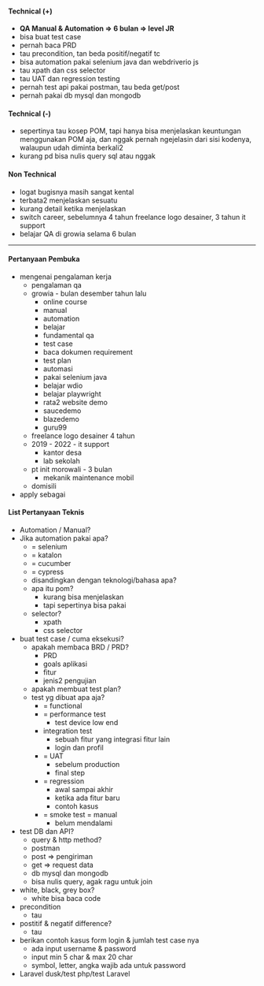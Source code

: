#### Technical (+) 

- **QA Manual & Automation => 6 bulan => level JR**
- bisa buat test case
- pernah baca PRD
- tau precondition, tan beda positif/negatif tc
- bisa automation pakai selenium java dan webdriverio js
- tau xpath dan css selector
- tau UAT dan regression testing
- pernah test api pakai postman, tau beda get/post
- pernah pakai db mysql dan mongodb

#### Technical (-)  

- sepertinya tau kosep POM, tapi hanya bisa menjelaskan keuntungan menggunakan POM aja, dan nggak pernah ngejelasin dari sisi kodenya, walaupun udah diminta berkali2 
- kurang pd bisa nulis query sql atau nggak

#### Non Technical  

- logat bugisnya masih sangat kental
- terbata2 menjelaskan sesuatu
- kurang detail ketika menjelaskan
- switch career, sebelumnya 4 tahun freelance logo desainer, 3 tahun it support
- belajar QA di growia selama 6 bulan

---

#### Pertanyaan Pembuka

- mengenai pengalaman kerja  
	- pengalaman qa
	- growia - bulan desember tahun lalu
		- online course
		- manual
		- automation
		- belajar
		- fundamental qa
		- test case
		- baca dokumen requirement
		- test plan
		- automasi
		- pakai selenium java
		- belajar wdio
		- belajar playwright
		- rata2 website demo
		- saucedemo
		- blazedemo
		- guru99
	- freelance logo desainer 4 tahun
	- 2019 - 2022 - it support
		- kantor desa
		- lab sekolah
	- pt init morowali - 3 bulan
		- mekanik maintenance mobil
	- domisili
- apply sebagai


#### List Pertanyaan Teknis

- Automation / Manual?  
- Jika automation pakai apa?
	- = selenium
	- = katalon
	- = cucumber
	- = cypress
	- disandingkan dengan teknologi/bahasa apa?
	- apa itu pom?
		- kurang bisa menjelaskan
		- tapi sepertinya bisa pakai
	- selector?
		- xpath
		- css selector
- buat test case / cuma eksekusi?
	- apakah membaca BRD / PRD?
		- PRD
		- goals aplikasi
		- fitur
		- jenis2 pengujian
	- apakah membuat test plan?
	- test yg dibuat apa aja?
		- = functional
		- = performance test
			- test device low end
		- integration test
			- sebuah fitur yang integrasi fitur lain
			- login dan profil
		- = UAT
			- sebelum production
			- final step
		- = regression
			- awal sampai akhir
			- ketika ada fitur baru
			- contoh kasus
		- = smoke test = manual
			- belum mendalami
- test DB dan API?
	- query & http method?
	- postman
	- post => pengiriman
	- get => request data
	- db mysql dan mongodb
	- bisa nulis query, agak ragu untuk join
- white, black, grey box?
	- white bisa baca code
- precondition
	- tau
- postitif & negatif difference?
	- tau
- berikan contoh kasus form login & jumlah test case nya
	- ada input username & password
	- input min 5 char & max 20 char
	- symbol, letter, angka wajib ada untuk password
- Laravel dusk/test php/test Laravel